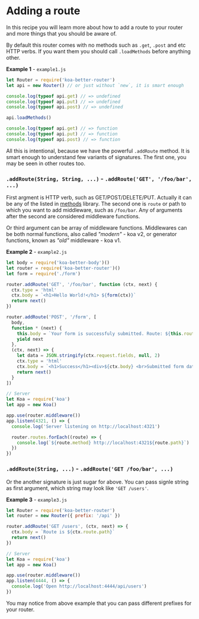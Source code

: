 # Adding a route

In this recipe you will learn more about how to add a route to your router and more things that you should be aware of.

By default this router comes with no methods such as `.get`, `.post` and etc HTTP verbs. If you want them you should call `.loadMethods` before anything other.

**Example 1** - `example1.js`

```js
let Router = require('koa-better-router')
let api = new Router() // or just without `new`, it is smart enough

console.log(typeof api.get) // => undefined
console.log(typeof api.put) // => undefined
console.log(typeof api.post) // => undefined

api.loadMethods()

console.log(typeof api.get) // => function
console.log(typeof api.put) // => function
console.log(typeof api.post) // => function
```

All this is intentional, because we have the powerful `.addRoute` method. It is smart enough to understand few variants of signatures. The first one, you may be seen in other routes too.

### `.addRoute(String, String, ...)` - `.addRoute('GET', '/foo/bar', ...)`

First argment is HTTP verb, such as GET/POST/DELETE/PUT. Actually it can be any of the listed in [methods](http://ghub.io/methods) library. The second one is `route` or path to which you want to add middleware, such as `/foo/bar`. Any of arguments after the second are considered middleware functions. 

Or third argument can be array of middleware functions. Middlewares can be both normal functions, also called _"modern"_ - koa v2, or generator functions, known as _"old"_ middleware - koa v1.

**Example 2** - `example2.js`

```js
let body = require('koa-better-body')()
let router = require('koa-better-router')()
let form = require('./form')

router.addRoute('GET', '/foo/bar', function (ctx, next) {
  ctx.type = 'html'
  ctx.body = `<h1>Hello World!</h1> ${form(ctx)}`
  return next()
})

router.addRoute('POST', '/form', [
  body,
  function * (next) {
    this.body = `Your form is successfuly submitted. Route: ${this.route.path}.`
    yield next
  },
  (ctx, next) => {
    let data = JSON.stringify(ctx.request.fields, null, 2)
    ctx.type = 'html'
    ctx.body = `<h1>Success</h1><div>${ctx.body} <br>Submitted form data is ${data}</div>`
    return next()
  }
])

// Server
let Koa = require('koa')
let app = new Koa()

app.use(router.middleware())
app.listen(4321, () => {
  console.log('Server listening on http://localhost:4321')

  router.routes.forEach((route) => {
    console.log(`${route.method} http://localhost:4321${route.path}`)
  })
})
```

### `.addRoute(String, ...)` - `.addRoute('GET /foo/bar', ...)`

Or the another signature is just sugar for above. You can pass signle string as first argument, which string may look like `'GET /users'`.

**Example 3** - `example3.js`

```js
let Router = require('koa-better-router')
let router = new Router({ prefix: '/api' })

router.addRoute('GET /users', (ctx, next) => {
  ctx.body = `Route is ${ctx.route.path}`
  return next()
})

// Server
let Koa = require('koa')
let app = new Koa()

app.use(router.middleware())
app.listen(4444, () => {
  console.log('Open http://localhost:4444/api/users')
})
```

You may notice from above example that you can pass different prefixes for your router.